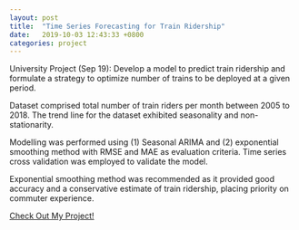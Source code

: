 ```yaml
---
layout: post
title:  "Time Series Forecasting for Train Ridership"
date:   2019-10-03 12:43:33 +0800
categories: project
---
```


University Project (Sep 19): Develop a model to predict train ridership and formulate a strategy to optimize number of trains to be deployed at a given period.

Dataset comprised total number of train riders per month between 2005 to 2018. The trend line for the dataset exhibited seasonality and non-stationarity.

Modelling was performed using (1) Seasonal ARIMA and (2) exponential smoothing method with RMSE and MAE as evaluation criteria. Time series cross validation was employed to validate the model.

Exponential smoothing method was recommended as it provided good accuracy and a conservative estimate of train ridership, placing priority on commuter experience.

[Check Out My Project!](https://github.com/alvinchiaht/project/blob/master/Time_Series_Train%20Ridership.nb.html)
